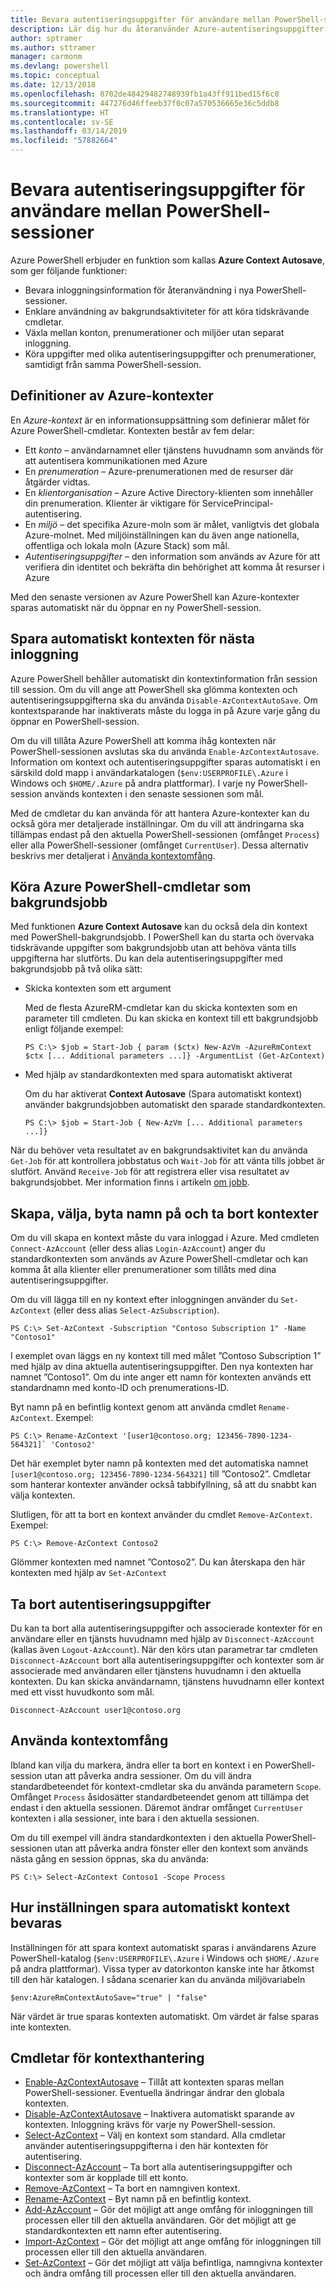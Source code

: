 ```yaml
---
title: Bevara autentiseringsuppgifter för användare mellan PowerShell-sessioner
description: Lär dig hur du återanvänder Azure-autentiseringsuppgifter och annan information över flera PowerShell-sessioner.
author: sptramer
ms.author: sttramer
manager: carmonm
ms.devlang: powershell
ms.topic: conceptual
ms.date: 12/13/2018
ms.openlocfilehash: 8702de48429482748939fb1a43ff911bed15f6c0
ms.sourcegitcommit: 447276d46ffeeb37f0c07a570536665e36c5ddb8
ms.translationtype: HT
ms.contentlocale: sv-SE
ms.lasthandoff: 03/14/2019
ms.locfileid: "57882664"
---
```

# <a name="persist-user-credentials-across-powershell-sessions"></a>Bevara autentiseringsuppgifter för användare mellan PowerShell-sessioner

Azure PowerShell erbjuder en funktion som kallas **Azure Context Autosave**, som ger följande funktioner:

- Bevara inloggningsinformation för återanvändning i nya PowerShell-sessioner.
- Enklare användning av bakgrundsaktiviteter för att köra tidskrävande cmdletar.
- Växla mellan konton, prenumerationer och miljöer utan separat inloggning.
- Köra uppgifter med olika autentiseringsuppgifter och prenumerationer, samtidigt från samma PowerShell-session.

## <a name="azure-contexts-defined"></a>Definitioner av Azure-kontexter

En *Azure-kontext* är en informationsuppsättning som definierar målet för Azure PowerShell-cmdletar. Kontexten består av fem delar:

- Ett *konto* – användarnamnet eller tjänstens huvudnamn som används för att autentisera kommunikationen med Azure
- En *prenumeration* – Azure-prenumerationen med de resurser där åtgärder vidtas.
- En *klientorganisation* – Azure Active Directory-klienten som innehåller din prenumeration. Klienter är viktigare för ServicePrincipal-autentisering.
- En *miljö* – det specifika Azure-moln som är målet, vanligtvis det globala Azure-molnet.
  Med miljöinställningen kan du även ange nationella, offentliga och lokala moln (Azure Stack) som mål.
- *Autentiseringsuppgifter* – den information som används av Azure för att verifiera din identitet och bekräfta din behörighet att komma åt resurser i Azure

Med den senaste versionen av Azure PowerShell kan Azure-kontexter sparas automatiskt när du öppnar en ny PowerShell-session.

## <a name="automatically-save-the-context-for-the-next-sign-in"></a>Spara automatiskt kontexten för nästa inloggning

Azure PowerShell behåller automatiskt din kontextinformation från session till session. Om du vill ange att PowerShell ska glömma kontexten och autentiseringsuppgifterna ska du använda `Disable-AzContextAutoSave`. Om kontextsparande har inaktiverats måste du logga in på Azure varje gång du öppnar en PowerShell-session.

Om du vill tillåta Azure PowerShell att komma ihåg kontexten när PowerShell-sessionen avslutas ska du använda `Enable-AzContextAutosave`. Information om kontext och autentiseringsuppgifter sparas automatiskt i en särskild dold mapp i användarkatalogen (`$env:USERPROFILE\.Azure` i Windows och `$HOME/.Azure` på andra plattformar). I varje ny PowerShell-session används kontexten i den senaste sessionen som mål.

Med de cmdletar du kan använda för att hantera Azure-kontexter kan du också göra mer detaljerade inställningar. Om du vill att ändringarna ska tillämpas endast på den aktuella PowerShell-sessionen (omfånget `Process`) eller alla PowerShell-sessioner (omfånget `CurrentUser`). Dessa alternativ beskrivs mer detaljerat i [Använda kontextomfång](#Using-Context-Scopes).

## <a name="running-azure-powershell-cmdlets-as-background-jobs"></a>Köra Azure PowerShell-cmdletar som bakgrundsjobb

Med funktionen **Azure Context Autosave** kan du också dela din kontext med PowerShell-bakgrundsjobb. I PowerShell kan du starta och övervaka tidskrävande uppgifter som bakgrundsjobb utan att behöva vänta tills uppgifterna har slutförts. Du kan dela autentiseringsuppgifter med bakgrundsjobb på två olika sätt:

- Skicka kontexten som ett argument

  Med de flesta AzureRM-cmdletar kan du skicka kontexten som en parameter till cmdleten. Du kan skicka en kontext till ett bakgrundsjobb enligt följande exempel:

  ```powershell-interactive
  PS C:\> $job = Start-Job { param ($ctx) New-AzVm -AzureRmContext $ctx [... Additional parameters ...]} -ArgumentList (Get-AzContext)
  ```

- Med hjälp av standardkontexten med spara automatiskt aktiverat

  Om du har aktiverat **Context Autosave** (Spara automatiskt kontext) använder bakgrundsjobben automatiskt den sparade standardkontexten.

  ```powershell-interactive
  PS C:\> $job = Start-Job { New-AzVm [... Additional parameters ...]}
  ```

När du behöver veta resultatet av en bakgrundsaktivitet kan du använda `Get-Job` för att kontrollera jobbstatus och `Wait-Job` för att vänta tills jobbet är slutfört. Använd `Receive-Job` för att registrera eller visa resultatet av bakgrundsjobbet. Mer information finns i artikeln [om jobb](/powershell/module/microsoft.powershell.core/about/about_jobs).

## <a name="creating-selecting-renaming-and-removing-contexts"></a>Skapa, välja, byta namn på och ta bort kontexter

Om du vill skapa en kontext måste du vara inloggad i Azure. Med cmdleten `Connect-AzAccount` (eller dess alias `Login-AzAccount`) anger du standardkontexten som används av Azure PowerShell-cmdletar och kan komma åt alla klienter eller prenumerationer som tillåts med dina autentiseringsuppgifter.

Om du vill lägga till en ny kontext efter inloggningen använder du `Set-AzContext` (eller dess alias `Select-AzSubscription`).

```azurepowershell-interactive
PS C:\> Set-AzContext -Subscription "Contoso Subscription 1" -Name "Contoso1"
```

I exemplet ovan läggs en ny kontext till med målet ”Contoso Subscription 1” med hjälp av dina aktuella autentiseringsuppgifter. Den nya kontexten har namnet ”Contoso1”. Om du inte anger ett namn för kontexten används ett standardnamn med konto-ID och prenumerations-ID.

Byt namn på en befintlig kontext genom att använda cmdlet `Rename-AzContext`. Exempel:

```azurepowershell-interactive
PS C:\> Rename-AzContext '[user1@contoso.org; 123456-7890-1234-564321]` 'Contoso2'
```

Det här exemplet byter namn på kontexten med det automatiska namnet `[user1@contoso.org; 123456-7890-1234-564321]` till ”Contoso2”. Cmdletar som hanterar kontexter använder också tabbifyllning, så att du snabbt kan välja kontexten.

Slutligen, för att ta bort en kontext använder du cmdlet `Remove-AzContext`.  Exempel:

```azurepowershell-interactive
PS C:\> Remove-AzContext Contoso2
```

Glömmer kontexten med namnet ”Contoso2”. Du kan återskapa den här kontexten med hjälp av `Set-AzContext`

## <a name="removing-credentials"></a>Ta bort autentiseringsuppgifter

Du kan ta bort alla autentiseringsuppgifter och associerade kontexter för en användare eller en tjänsts huvudnamn med hjälp av `Disconnect-AzAccount` (kallas även `Logout-AzAccount`). När den körs utan parametrar tar cmdleten `Disconnect-AzAccount` bort alla autentiseringsuppgifter och kontexter som är associerade med användaren eller tjänstens huvudnamn i den aktuella kontexten. Du kan skicka användarnamn, tjänstens huvudnamn eller kontext med ett visst huvudkonto som mål.

```azurepowershell-interactive
Disconnect-AzAccount user1@contoso.org
```

## <a name="using-context-scopes"></a>Använda kontextomfång

Ibland kan vilja du markera, ändra eller ta bort en kontext i en PowerShell-session utan att påverka andra sessioner. Om du vill ändra standardbeteendet för kontext-cmdletar ska du använda parametern `Scope`. Omfånget `Process` åsidosätter standardbeteendet genom att tillämpa det endast i den aktuella sessionen. Däremot ändrar omfånget `CurrentUser` kontexten i alla sessioner, inte bara i den aktuella sessionen.

Om du till exempel vill ändra standardkontexten i den aktuella PowerShell-sessionen utan att påverka andra fönster eller den kontext som används nästa gång en session öppnas, ska du använda:

```azurepowershell-interactive
PS C:\> Select-AzContext Contoso1 -Scope Process
```

## <a name="how-the-context-autosave-setting-is-remembered"></a>Hur inställningen spara automatiskt kontext bevaras

Inställningen för att spara kontext automatiskt sparas i användarens Azure PowerShell-katalog (`$env:USERPROFILE\.Azure` i Windows och `$HOME/.Azure` på andra plattformar). Vissa typer av datorkonton kanske inte har åtkomst till den här katalogen. I sådana scenarier kan du använda miljövariabeln

```azurepowershell-interactive
$env:AzureRmContextAutoSave="true" | "false"
```

När värdet är true sparas kontexten automatiskt. Om värdet är false sparas inte kontexten.

## <a name="context-management-cmdlets"></a>Cmdletar för kontexthantering

- [Enable-AzContextAutosave][enable] – Tillåt att kontexten sparas mellan PowerShell-sessioner.
  Eventuella ändringar ändrar den globala kontexten.
- [Disable-AzContextAutosave][disable] – Inaktivera automatiskt sparande av kontexten. Inloggning krävs för varje ny PowerShell-session.
- [Select-AzContext][select] – Välj en kontext som standard. Alla cmdletar använder autentiseringsuppgifterna i den här kontexten för autentisering.
- [Disconnect-AzAccount][remove-cred] – Ta bort alla autentiseringsuppgifter och kontexter som är kopplade till ett konto.
- [Remove-AzContext][remove-context] – Ta bort en namngiven kontext.
- [Rename-AzContext][rename] – Byt namn på en befintlig kontext.
- [Add-AzAccount][login] – Gör det möjligt att ange omfång för inloggningen till processen eller till den aktuella användaren.
  Gör det möjligt att ge standardkontexten ett namn efter autentisering.
- [Import-AzContext][import] – Gör det möjligt att ange omfång för inloggningen till processen eller till den aktuella användaren.
- [Set-AzContext][set-context] – Gör det möjligt att välja befintliga, namngivna kontexter och ändra omfång till processen eller till den aktuella användaren.

<!-- Hyperlinks -->
[enable]: /powershell/module/az.accounts/Enable-AzureRmContextAutosave
[disable]: /powershell/module/az.accounts/Disable-AzContextAutosave
[select]: /powershell/module/az.accounts/Select-AzContext
[remove-cred]: /powershell/module/az.accounts/Disconnect-AzAccount
[remove-context]: /powershell/module/az.accounts/Remove-AzContext
[rename]: /powershell/module/az.accounts/Rename-AzContext

<!-- Updated cmdlets -->
[login]: /powershell/module/az.accounts/Connect-AzAccount
[import]:  /powershell/module/az.accounts/Import-AzContext
[set-context]: /powershell/module/az.accounts/Set-AzContext
